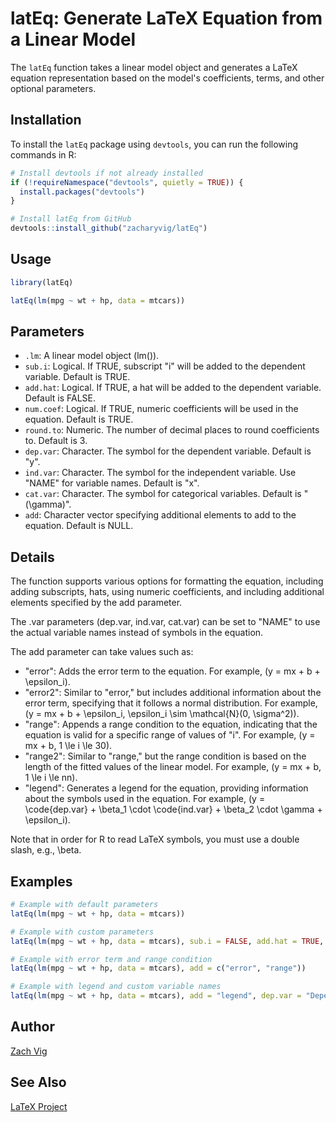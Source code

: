 # latEq: Generate LaTeX Equation from a Linear Model

The `latEq` function takes a linear model object and generates a LaTeX equation representation based on the model's coefficients, terms, and other optional parameters.

## Installation

To install the `latEq` package using `devtools`, you can run the following commands in R:

```R
# Install devtools if not already installed
if (!requireNamespace("devtools", quietly = TRUE)) {
  install.packages("devtools")
}

# Install latEq from GitHub
devtools::install_github("zacharyvig/latEq")
```

## Usage

```R
library(latEq)

latEq(lm(mpg ~ wt + hp, data = mtcars))
```

## Parameters

- `.lm`: A linear model object (lm()).
- `sub.i`: Logical. If TRUE, subscript "i" will be added to the dependent variable. Default is TRUE.
- `add.hat`: Logical. If TRUE, a hat will be added to the dependent variable. Default is FALSE.
- `num.coef`: Logical. If TRUE, numeric coefficients will be used in the equation. Default is TRUE.
- `round.to`: Numeric. The number of decimal places to round coefficients to. Default is 3.
- `dep.var`: Character. The symbol for the dependent variable. Default is "y".
- `ind.var`: Character. The symbol for the independent variable. Use "NAME" for variable names. Default is "x".
- `cat.var`: Character. The symbol for categorical variables. Default is "\(\gamma\)".
- `add`: Character vector specifying additional elements to add to the equation. Default is NULL.

## Details

The function supports various options for formatting the equation, including adding subscripts, hats, using numeric coefficients, and including additional elements specified by the add parameter.

The .var parameters (dep.var, ind.var, cat.var) can be set to "NAME" to use the actual variable names instead of symbols in the equation.

The add parameter can take values such as:
- "error": Adds the error term to the equation. For example, \(y = mx + b + \epsilon_i\).
- "error2": Similar to "error," but includes additional information about the error term, specifying that it follows a normal distribution. For example, \(y = mx + b + \epsilon_i, \epsilon_i \sim \mathcal{N}(0, \sigma^2)\).
- "range": Appends a range condition to the equation, indicating that the equation is valid for a specific range of values of "i". For example, \(y = mx + b, 1 \le i \le 30\).
- "range2": Similar to "range," but the range condition is based on the length of the fitted values of the linear model. For example, \(y = mx + b, 1 \le i \le nn\).
- "legend": Generates a legend for the equation, providing information about the symbols used in the equation. For example, \(y = \code{dep.var} + \beta_1 \cdot \code{ind.var} + \beta_2 \cdot \gamma + \epsilon_i\).

Note that in order for R to read LaTeX symbols, you must use a double slash, e.g., \\beta.

## Examples

```R
# Example with default parameters
latEq(lm(mpg ~ wt + hp, data = mtcars))

# Example with custom parameters
latEq(lm(mpg ~ wt + hp, data = mtcars), sub.i = FALSE, add.hat = TRUE, num.coef = FALSE, dep.var = "y", ind.var = "NAME", cat.var = "\\beta")

# Example with error term and range condition
latEq(lm(mpg ~ wt + hp, data = mtcars), add = c("error", "range"))

# Example with legend and custom variable names
latEq(lm(mpg ~ wt + hp, data = mtcars), add = "legend", dep.var = "Dependent", ind.var = "Independent", cat.var = "Category")
```

## Author

[Zach Vig](https://github.com/zacharyvig)

## See Also

[LaTeX Project](https://www.latex-project.org/)
